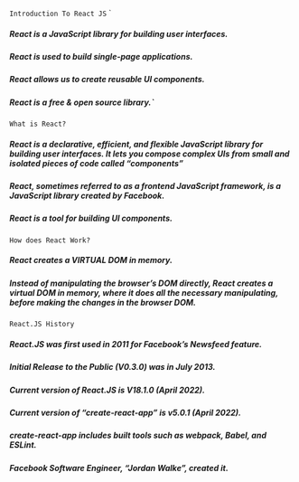 `Introduction To React JS`
`
#####  React is a JavaScript library for building user interfaces.
#####  React is used to build single-page applications.
#####  React allows us to create reusable UI components.
#####  React is a free & open source library.`
`What is React?`
##### React is a declarative, efficient, and flexible JavaScript library for building user interfaces. It lets you compose complex UIs from small and isolated pieces of code called “components”
##### React, sometimes referred to as a frontend JavaScript framework, is a JavaScript library created by Facebook.
##### React is a tool for building UI components.
`How does React Work?`
##### React creates a VIRTUAL DOM in memory.
##### Instead of manipulating the browser’s DOM directly, React creates a virtual DOM in memory, where it does all the necessary manipulating, before making the changes in the browser DOM.


`React.JS History`
##### React.JS was first used in 2011 for Facebook’s Newsfeed feature.
##### Initial Release to the Public (V0.3.0) was in July 2013.
##### Current version of React.JS is V18.1.0 (April 2022).
##### Current version of “create-react-app” is v5.0.1 (April 2022).
##### create-react-app includes built tools such as webpack, Babel, and ESLint.
##### Facebook Software Engineer, “Jordan Walke”, created it.
